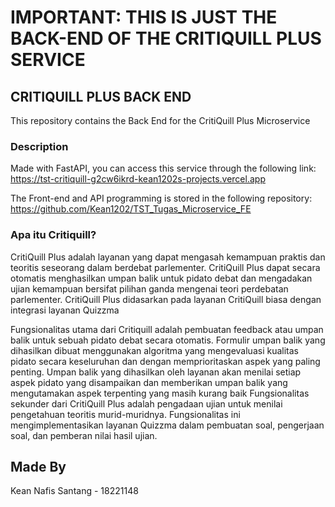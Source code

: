 # IMPORTANT: THIS IS JUST THE BACK-END OF THE CRITIQUILL PLUS SERVICE
## CRITIQUILL PLUS BACK END
This repository contains the Back End for the CritiQuill Plus Microservice
### Description
Made with FastAPI, you can access this service through the following link:
https://tst-critiquill-g2cw6ikrd-kean1202s-projects.vercel.app

The Front-end and API programming is stored in the following repository:
https://github.com/Kean1202/TST_Tugas_Microservice_FE

### Apa itu Critiquill?
CritiQuill Plus adalah layanan yang dapat mengasah kemampuan praktis dan teoritis seseorang dalam berdebat parlementer. CritiQuill Plus dapat secara otomatis menghasilkan umpan balik untuk pidato debat dan mengadakan ujian kemampuan bersifat pilihan ganda mengenai teori perdebatan parlementer. CritiQuill Plus didasarkan pada layanan CritiQuill biasa dengan integrasi layanan Quizzma

Fungsionalitas utama dari Critiquill adalah pembuatan feedback atau umpan balik untuk sebuah pidato debat secara otomatis. Formulir umpan balik yang dihasilkan dibuat menggunakan algoritma yang mengevaluasi kualitas pidato secara keseluruhan dan dengan memprioritaskan aspek yang paling penting. Umpan balik yang dihasilkan oleh layanan akan menilai setiap aspek pidato yang disampaikan dan memberikan umpan balik yang mengutamakan aspek terpenting yang masih kurang baik
Fungsionalitas sekunder dari CritiQuill Plus adalah pengadaan ujian untuk menilai pengetahuan teoritis murid-muridnya. Fungsionalitas ini mengimplementasikan layanan Quizzma dalam pembuatan soal, pengerjaan soal, dan pemberan nilai hasil ujian.

## Made By
Kean Nafis Santang - 18221148
